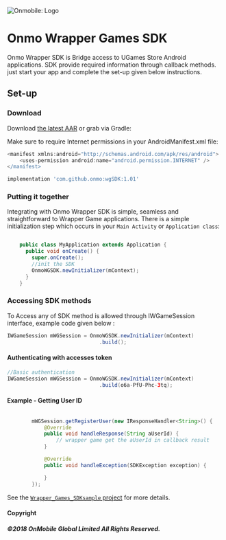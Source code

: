 ![Onmobile: Logo](http://t0.gstatic.com/images?q=tbn:ANd9GcQ7a6C5baa2f_3KA2zVpouH29tMGgRfcCn1PGuubySgbFbKuMxg)

# Onmo Wrapper Games SDK

Onmo Wrapper SDK is Bridge access to UGames Store Android applications.
SDK provide required information through callback methods.
just start your app and complete the set-up given below instructions.


## Set-up




### Download
Download [the latest AAR](https://github.com/srinivasvadde/Wrapper_Games_SDKsample/releases/latest) or grab via Gradle:



Make sure to require Internet permissions in your AndroidManifest.xml file:

```groovy
<manifest xmlns:android="http://schemas.android.com/apk/res/android">
    <uses-permission android:name="android.permission.INTERNET" />
</manifest>
```

```groovy
implementation 'com.github.onmo:wgSDK:1.01'
```


### Putting it together
Integrating with Onmo Wrapper SDK is simple, seamless and straightforward to Wrapper Game applications. There is a simple initialization step
which occurs in your `Main Activity` or `Application class`:

```java

    public class MyApplication extends Application {
      public void onCreate() {
        super.onCreate();
        //init the SDK
        OnmoWGSDK.newInitializer(mContext);
      }
    }
```

### Accessing SDK methods
To Access any of SDK method is allowed through  IWGameSession interface, example code given below :

```java
IWGameSession mWGSession = OnmoWGSDK.newInitializer(mContext)
                              .build();
```


#### Authenticating with accesses token

```java
//Basic authentication
IWGameSession mWGSession = OnmoWGSDK.newInitializer(mContext)
                              .build(o6a-PfU-Phc-3tq);
```

#### Example - Getting User ID

```java

        mWGSession.getRegisterUser(new IResponseHandler<String>() {
            @Override
            public void handleResponse(String aUserId) {
                // wrapper game get the aUserId in callback result
            }

            @Override
            public void handleException(SDKException exception) {

            }
        });

```




See the [`Wrapper_Games_SDKsample` project](Wrapper_Games_SDKsample) for more details.



#### Copyright

##### ©2018 OnMobile Global Limited All Rights Reserved.